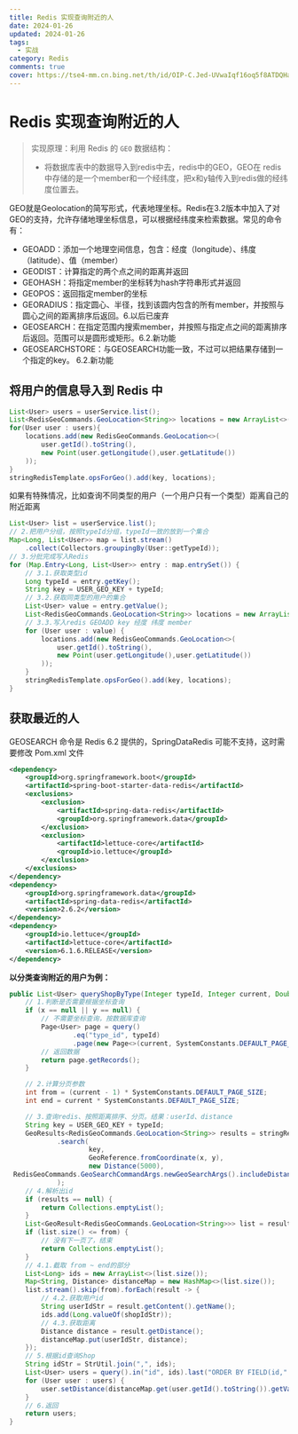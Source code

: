 ```yaml
---
title: Redis 实现查询附近的人
date: 2024-01-26
updated: 2024-01-26
tags: 
  - 实战
category: Redis
comments: true
cover: https://tse4-mm.cn.bing.net/th/id/OIP-C.Jed-UVwaIqf16oq5f8ATDQHaE8?w=251&h=180&c=7&r=0&o=5&dpr=1.3&pid=1.7
---
```

# Redis 实现查询附近的人

> 实现原理：利用 Redis 的 `GEO` 数据结构：
>
> - 将数据库表中的数据导入到redis中去，redis中的GEO，GEO在 redis 中存储的是一个member和一个经纬度，把x和y轴传入到redis做的经纬度位置去。

GEO就是Geolocation的简写形式，代表地理坐标。Redis在3.2版本中加入了对GEO的支持，允许存储地理坐标信息，可以根据经纬度来检索数据。常见的命令有：

* GEOADD：添加一个地理空间信息，包含：经度（longitude）、纬度（latitude）、值（member）
* GEODIST：计算指定的两个点之间的距离并返回
* GEOHASH：将指定member的坐标转为hash字符串形式并返回
* GEOPOS：返回指定member的坐标
* GEORADIUS：指定圆心、半径，找到该圆内包含的所有member，并按照与圆心之间的距离排序后返回。6.以后已废弃
* GEOSEARCH：在指定范围内搜索member，并按照与指定点之间的距离排序后返回。范围可以是圆形或矩形。6.2.新功能
* GEOSEARCHSTORE：与GEOSEARCH功能一致，不过可以把结果存储到一个指定的key。 6.2.新功能



## 将用户的信息导入到 Redis 中

```java
List<User> users = userService.list();
List<RedisGeoCommands.GeoLocation<String>> locations = new ArrayList<>(users.size());
for(User user : users){
    locations.add(new RedisGeoCommands.GeoLocation<>(
        user.getId().toString(),
        new Point(user.getLongitude(),user.getLatitude())
    ));
}
stringRedisTemplate.opsForGeo().add(key, locations);
```



如果有特殊情况，比如查询不同类型的用户（一个用户只有一个类型）距离自己的附近距离

```java
List<User> list = userService.list();
// 2.把用户分组，按照typeId分组，typeId一致的放到一个集合
Map<Long, List<User>> map = list.stream()
    .collect(Collectors.groupingBy(User::getTypeId));
// 3.分批完成写入Redis
for (Map.Entry<Long, List<User>> entry : map.entrySet()) {
    // 3.1.获取类型id
    Long typeId = entry.getKey();
    String key = USER_GEO_KEY + typeId;
    // 3.2.获取同类型的用户的集合
    List<User> value = entry.getValue();
    List<RedisGeoCommands.GeoLocation<String>> locations = new ArrayList<>(value.size());
    // 3.3.写入redis GEOADD key 经度 纬度 member
    for (User user : value) {
        locations.add(new RedisGeoCommands.GeoLocation<>(
            user.getId().toString(),
            new Point(user.getLongitude(),user.getLatitude())
        ));
    }
    stringRedisTemplate.opsForGeo().add(key, locations);
}
```



## 获取最近的人

GEOSEARCH 命令是 Redis 6.2 提供的，SpringDataRedis 可能不支持，这时需要修改 Pom.xml 文件

```xml
<dependency>
    <groupId>org.springframework.boot</groupId>
    <artifactId>spring-boot-starter-data-redis</artifactId>
    <exclusions>
        <exclusion>
            <artifactId>spring-data-redis</artifactId>
            <groupId>org.springframework.data</groupId>
        </exclusion>
        <exclusion>
            <artifactId>lettuce-core</artifactId>
            <groupId>io.lettuce</groupId>
        </exclusion>
    </exclusions>
</dependency>
<dependency>
    <groupId>org.springframework.data</groupId>
    <artifactId>spring-data-redis</artifactId>
    <version>2.6.2</version>
</dependency>
<dependency>
    <groupId>io.lettuce</groupId>
    <artifactId>lettuce-core</artifactId>
    <version>6.1.6.RELEASE</version>
</dependency>
```

**以分类查询附近的用户为例：**

```java
public List<User> queryShopByType(Integer typeId, Integer current, Double x, Double y) {
    // 1.判断是否需要根据坐标查询
    if (x == null || y == null) {
        // 不需要坐标查询，按数据库查询
        Page<User> page = query()
                .eq("type_id", typeId)
                .page(new Page<>(current, SystemConstants.DEFAULT_PAGE_SIZE));
        // 返回数据
        return page.getRecords();
    }

    // 2.计算分页参数
    int from = (current - 1) * SystemConstants.DEFAULT_PAGE_SIZE;
    int end = current * SystemConstants.DEFAULT_PAGE_SIZE;

    // 3.查询redis、按照距离排序、分页。结果：userId、distance
    String key = USER_GEO_KEY + typeId;
    GeoResults<RedisGeoCommands.GeoLocation<String>> results = stringRedisTemplate.opsForGeo() // GEOSEARCH key BYLONLAT x y BYRADIUS 10 WITHDISTANCE
            .search(
                    key,
                    GeoReference.fromCoordinate(x, y),
                    new Distance(5000),  
 RedisGeoCommands.GeoSearchCommandArgs.newGeoSearchArgs().includeDistance().limit(end)
            );
    // 4.解析出id
    if (results == null) {
        return Collections.emptyList();
    }
    List<GeoResult<RedisGeoCommands.GeoLocation<String>>> list = results.getContent();
    if (list.size() <= from) {
        // 没有下一页了，结束
        return Collections.emptyList();
    }
    // 4.1.截取 from ~ end的部分
    List<Long> ids = new ArrayList<>(list.size());
    Map<String, Distance> distanceMap = new HashMap<>(list.size());
    list.stream().skip(from).forEach(result -> {
        // 4.2.获取用户id
        String userIdStr = result.getContent().getName();
        ids.add(Long.valueOf(shopIdStr));
        // 4.3.获取距离
        Distance distance = result.getDistance();
        distanceMap.put(userIdStr, distance);
    });
    // 5.根据id查询Shop
    String idStr = StrUtil.join(",", ids);
    List<User> users = query().in("id", ids).last("ORDER BY FIELD(id," + idStr + ")").list();
    for (User user : users) {
        user.setDistance(distanceMap.get(user.getId().toString()).getValue());
    }
    // 6.返回
    return users;
}
```



























































